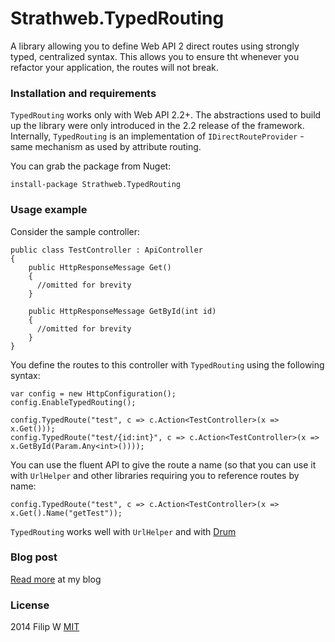 Strathweb.TypedRouting
======================

A library allowing you to define Web API 2 direct routes using strongly typed, centralized syntax. This allows you to ensure tht whenever you refactor your application, the routes will not break.

### Installation and requirements

`TypedRouting` works only with Web API 2.2+. The abstractions used to build up the library were only introduced in the 2.2 release of the framework. Internally, `TypedRouting` is an implementation of `IDirectRouteProvider` - same mechanism as used by attribute routing.

You can grab the package from Nuget:

    install-package Strathweb.TypedRouting

### Usage example

Consider the sample controller:

    public class TestController : ApiController 
    {
        public HttpResponseMessage Get()
        {
          //omitted for brevity
        }
        
        public HttpResponseMessage GetById(int id)
        {
          //omitted for brevity
        }
    }

You define the routes to this controller with `TypedRouting` using the following syntax:

    var config = new HttpConfiguration();
    config.EnableTypedRouting();
 
    config.TypedRoute("test", c => c.Action<TestController>(x => x.Get()));
    config.TypedRoute("test/{id:int}", c => c.Action<TestController>(x => x.GetById(Param.Any<int>())));

You can use the fluent API to give the route a name (so that you can use it with `UrlHelper` and other libraries requiring you to reference routes by name:

    config.TypedRoute("test", c => c.Action<TestController>(x => x.Get().Name("getTest"));
    
`TypedRouting` works well with `UrlHelper` and with [Drum](https://github.com/pmhsfelix/drum)

### Blog post

[Read more](http://www.strathweb.com/2014/07/building-strongly-typed-route-provider-asp-net-web-api/) at my blog

### License

2014 Filip W [MIT](https://github.com/filipw/Strathweb.TypedRouting/blob/master/LICENSE)
